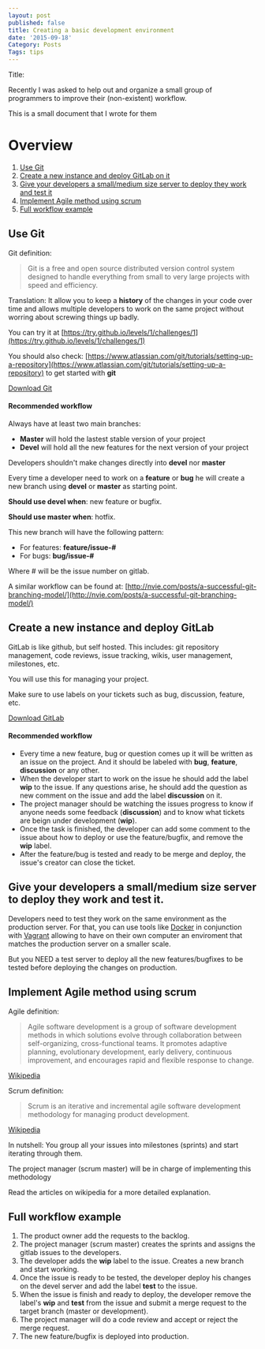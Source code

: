 ```yaml
---
layout: post
published: false
title: Creating a basic development environment
date: '2015-09-18'
Category: Posts
Tags: tips
---
```

Title: 


Recently I was asked to help out and organize a small group of programmers to improve their (non-existent) workflow.

This is a small document that I wrote for them

# Overview

1. [Use Git](#use-git)
1. [Create a new instance and deploy GitLab on it](#deploy-gitlab)
1. [Give your developers a small/medium size server to deploy they work and test it](#devel-server)
1. [Implement Agile method using scrum](#agile-scrum)
1. [Full workflow example](#example)

<a id="use-git"></a>
## Use Git

Git definition:

> Git is a free and open source distributed version control system designed to handle everything from small to very large projects with speed and efficiency.
 
Translation: It allow you to keep a **history** of the changes in your code over time and allows multiple developers to work on the same project without worring about screwing things up badly.

You can try it at [https://try.github.io/levels/1/challenges/1](https://try.github.io/levels/1/challenges/1)

You should also check: [https://www.atlassian.com/git/tutorials/setting-up-a-repository](https://www.atlassian.com/git/tutorials/setting-up-a-repository) to get started with **git**

[Download Git](https://git-scm.com/)

#### Recommended workflow

Always have at least two main branches:

- **Master** will hold the lastest stable version of your project  
- **Devel** will hold all the new features for the next version of your project

Developers shouldn't make changes directly into **devel** nor **master**

Every time a developer need to work on a **feature** or **bug** he will create a new branch using **devel** or **master** as starting point.

**Should use devel when**: new feature or bugfix. 

**Should use master when**: hotfix.

This new branch will have the following pattern:

- For features: **feature/issue-\#**
- For bugs: **bug/issue-\#**

Where \# will be the issue number on gitlab.

A similar workflow can be found at: [http://nvie.com/posts/a-successful-git-branching-model/](http://nvie.com/posts/a-successful-git-branching-model/)

<a id="deploy-gitlab"></a>
## Create a new instance and deploy GitLab

GitLab is like github, but self hosted. This includes: git repository management, code reviews, issue tracking, wikis, user management, milestones, etc.

You will use this for managing your project.

Make sure to use labels on your tickets such as bug, discussion, feature, etc.

[Download GitLab](https://about.gitlab.com/downloads/)

#### Recommended workflow

- Every time a new feature, bug or question comes up it will be written as an issue on the project. And it should be labeled with **bug**, **feature**, **discussion** or any other. 
- When the developer start to work on the issue he should add the label **wip** to the issue. If any questions arise, he should add the question as new comment on the issue and add the label **discussion** on it.
- The project manager should be watching the issues progress to know if anyone needs some feedback (**discussion**) and to know what tickets are beign under development (**wip**).
- Once the task is finished, the developer can add some comment to the issue about how to deploy or use the feature/bugfix, and remove the **wip** label.
- After the feature/bug is tested and ready to be merge and deploy, the issue's creator can close the ticket.

<a id="devel-server"></a>
## Give your developers a small/medium size server to deploy they work and test it.

Developers need to test they work on the same environment as the production server. For that, you can use tools like [Docker](https://www.docker.com/) in conjunction with [Vagrant](https://www.vagrantup.com/) allowing to have on their own computer an enviroment that matches the production server on a smaller scale.

But you NEED a test server to deploy all the new features/bugfixes to be tested before deploying the changes on production.

<a id="agile-scrum"></a>
## Implement Agile method using scrum

Agile definition:
> Agile software development is a group of software development methods in which solutions evolve through collaboration between self-organizing, cross-functional teams. It promotes adaptive planning, evolutionary development, early delivery, continuous improvement, and encourages rapid and flexible response to change.

[Wikipedia](https://en.wikipedia.org/wiki/Agile_software_development)

Scrum definition:
> Scrum is an iterative and incremental agile software development methodology for managing product development.

[Wikipedia](https://en.wikipedia.org/wiki/Scrum_\(software_development\))

In nutshell: You group all your issues into milestones (sprints) and start iterating through them.

The project manager (scrum master) will be in charge of implementing this methodology

Read the articles on wikipedia for a more detailed explanation.

<a id="example"></a>
## Full workflow example

1. The product owner add the requests to the backlog.
2. The project manager (scrum master) creates the sprints and assigns the gitlab issues to the developers.
3. The developer adds the **wip** label to the issue. Creates a new branch and start working.
4. Once the issue is ready to be tested, the developer deploy his changes on the devel server and add the label **test** to the issue.
5. When the issue is finish and ready to deploy, the developer remove the label's **wip** and **test** from the issue and submit a merge request to the target branch (master or development).
6. The project manager will do a code review and accept or reject the merge request.
7. The new feature/bugfix is deployed into production.

